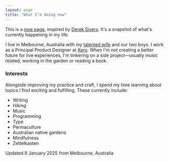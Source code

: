 ```yaml
---
layout: page
title: "What I’m doing now"
---
```


This is a [now page](https://nownownow.com/about), inspired by [Derek Sivers](https://sive.rs/now). It's a snapshot of what's currently happening in my life.

I live in Melbourne, Australia with my [talented wife](https://maryannemoodie.com) and our two boys. I work as a Principal Product Designer at [Xero](http://xero.com). When I'm not creating a better future for live experiences, I'm tinkering on a side project—usually music related, working in the garden or reading a book.

### Interests

Alongside improving my practice and craft, I spend my time learning about topics I find exciting and fulfilling. These currently include:

- Writing
- Hiking
- Music
- Programming
- Type
- Permaculture
- Australian native gardens
- Mindfulness
- Zettelkasten

<p class="metadata">Updated 8 January 2025 from Melbourne, Australia</p>
